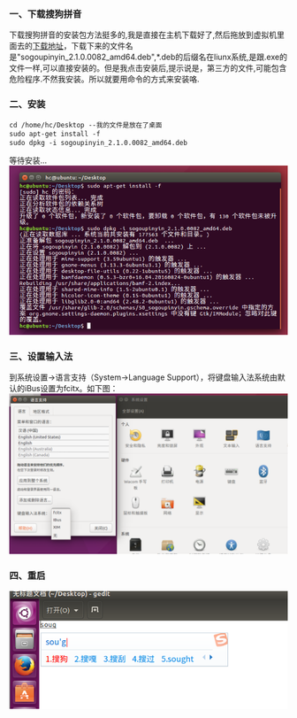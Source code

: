 ### 一、下载搜狗拼音
下载搜狗拼音的安装包方法挺多的,我是直接在主机下载好了,然后拖放到虚拟机里面去的[下载地址](http://pinyin.sogou.com/linux/?r=pinyin)，下载下来的文件名是"sogoupinyin_2.1.0.0082_amd64.deb",*.deb的后缀名在liunx系统,是跟.exe的文件一样,可以直接安装的。但是我点击安装后,提示说是，第三方的文件,可能包含危险程序.不然我安装。所以就要用命令的方式来安装咯.
### 二、安装
    cd /home/hc/Desktop --我的文件是放在了桌面
    sudo apt-get install -f 
    sudo dpkg -i sogoupinyin_2.1.0.0082_amd64.deb
等待安装...
![](1.png)

### 三、设置输入法
到系统设置->语言支持（System->Language Support），将键盘输入法系统由默认的iBus设置为fcitx。如下图：
![](2.png)

### 四、重启
![](3.png)

